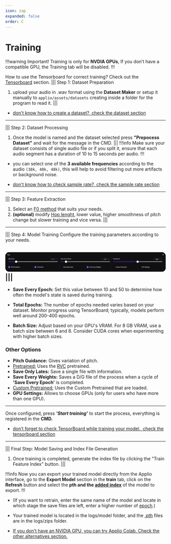 ```yaml
---
icon: zap
expanded: false
order: C
---
```



# Training

!!!warning Important!
Training is only for **NVDIA GPUs**, If you don’t have a compatible GPU, the Training tab will be disabled.
!!!

How to use the Tensorboard for correct training? Check out the [Tensorboard](./tensorboard.md) section.
||| Step 1: Dataset Preparation
1. upload your audio in .wav format using the **Dataset Maker** or setup it manually to `applio/assets/datasets` creating inside a folder for the program to read it.
|||
- [don't know how to create a dataset?, check the dataset section](/guides/Datasets/Create-Datasets.md)

---
||| Step 2: Dataset Processing
1. Once the model is named and the dataset selected press **"Prepocess Dataset"** and wait for the message in the CMD.
|||
!!!info Make sure your dataset consists of single audio file or if you split it, ensure that each audio segment has a duration of 10 to 15 seconds per audio.
!!!

- you can select one of the **3 available frequencies** according to the audio `(38k, 40k, 48k)`, this will help to avoid filtering out more artifacts or background noise.

- [don't know how to check sample rate?, check the sample rate section](/guides/Datasets/Sample-Rate.md)

--- 
||| Step 3: Feature Extraction
1. Select an [F0 method](https://docs.applio.org/faq/rvc/#f0-extraction-methods) that suits your needs.
2. **(optional)** modify [Hop lenght](https://docs.applio.org/get-started/inferencing/#advanced-settings), lower value, higher smoothness of pitch change but slower training and vice versa.
|||

---
||| Step 4: Model Training
Configure the training parameters according to your needs.

 ![](/assets/Training-Example.png)
|||
---
- **Save Every Epoch:** Set this value between 10 and 50 to determine how often the model's state is saved during training.

- **Total Epochs:** The number of epochs needed varies based on your dataset. Monitor progress using TensorBoard; typically, models perform well around 200-400 epochs.

-  **Batch Size:** Adjust based on your GPU's VRAM. For 8 GB VRAM, use a batch size between 6 and 8. Consider CUDA cores when experimenting with higher batch sizes.

### Other Options

- **Pitch Guidance:** Gives variation of pitch.
- [Pretrained:](https://docs.applio.org/faq/rvc/#pretrained) Uses the [RVC](https://docs.applio.org/faq/rvc/#what-is-rvc) pretrained.
- **Save Only Lates:** Save a single file with information.
- **Save Every Weights:** Saves a D/G file of the process when a cycle of **'Save Every Epoch'** is completed.
- [Custom Pretrained:](/get-started/pretrained.md) Uses the Custom Pretrained that are loaded.
- **GPU Settings:** Allows to choose GPUs (only for users who have more than one GPU).

---
Once configured, press **_'Start training'_** to start the process, everything is registered in the **CMD.**
- [don’t forget to check TensorBoard while training your model., check the tensorboard section](/get-started/tensorboard.md)
---
||| Final Step: Model Saving and Index File Generation
1. Once training is completed, generate the index file by clicking the "Train Feature Index" button.
|||

!!!info
Now you can export your trained model directly from the Applio interface, go to the **Export Model** section in the **train** tab, click on the **Refresh** button and select the **pth and the [added index](https://docs.applio.org/faq/rvc/#added-index)** of the model to export.
!!!

- (If you want to retrain, enter the same name of the model and locate in which stage the save files are left, enter a higher number of [epoch](https://docs.applio.org/faq/rvc/#epoch).)

- Your trained model is located in the logs/model folder, and the [.pth](https://docs.applio.org/faq/rvc/#pth) files are in the logs/zips folder.

- [If you don’t have an NVIDIA GPU, you can try Applio Colab. Check the other alternatives section.](/get-started/Alternatives.md)
